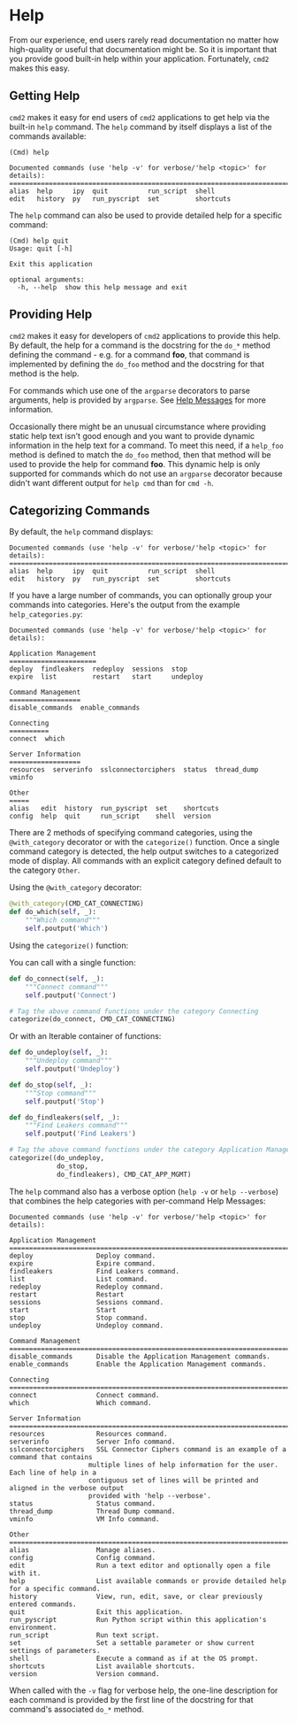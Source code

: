# Help

From our experience, end users rarely read documentation no matter how high-quality or useful that
documentation might be. So it is important that you provide good built-in help within your
application. Fortunately, `cmd2` makes this easy.

## Getting Help

`cmd2` makes it easy for end users of `cmd2` applications to get help via the built-in `help`
command. The `help` command by itself displays a list of the commands available:

```text
(Cmd) help

Documented commands (use 'help -v' for verbose/'help <topic>' for details):
===========================================================================
alias  help     ipy  quit          run_script  shell
edit   history  py   run_pyscript  set         shortcuts
```

The `help` command can also be used to provide detailed help for a specific command:

```text
(Cmd) help quit
Usage: quit [-h]

Exit this application

optional arguments:
  -h, --help  show this help message and exit
```

## Providing Help

`cmd2` makes it easy for developers of `cmd2` applications to provide this help. By default, the
help for a command is the docstring for the `do_*` method defining the command - e.g. for a command
**foo**, that command is implemented by defining the `do_foo` method and the docstring for that
method is the help.

For commands which use one of the `argparse` decorators to parse arguments, help is provided by
`argparse`. See [Help Messages](./argument_processing.md#help-messages) for more information.

Occasionally there might be an unusual circumstance where providing static help text isn't good
enough and you want to provide dynamic information in the help text for a command. To meet this
need, if a `help_foo` method is defined to match the `do_foo` method, then that method will be used
to provide the help for command **foo**. This dynamic help is only supported for commands which do
not use an `argparse` decorator because didn't want different output for `help cmd` than for
`cmd -h`.

## Categorizing Commands

By default, the `help` command displays:

    Documented commands (use 'help -v' for verbose/'help <topic>' for details):
    ===========================================================================
    alias  help     ipy  quit          run_script  shell
    edit   history  py   run_pyscript  set         shortcuts

If you have a large number of commands, you can optionally group your commands into categories.
Here's the output from the example `help_categories.py`:

    Documented commands (use 'help -v' for verbose/'help <topic>' for details):

    Application Management
    ======================
    deploy  findleakers  redeploy  sessions  stop
    expire  list         restart   start     undeploy

    Command Management
    ==================
    disable_commands  enable_commands

    Connecting
    ==========
    connect  which

    Server Information
    ==================
    resources  serverinfo  sslconnectorciphers  status  thread_dump  vminfo

    Other
    =====
    alias   edit  history  run_pyscript  set    shortcuts
    config  help  quit     run_script    shell  version

There are 2 methods of specifying command categories, using the `@with_category` decorator or with
the `categorize()` function. Once a single command category is detected, the help output switches to
a categorized mode of display. All commands with an explicit category defined default to the
category `Other`.

Using the `@with_category` decorator:

```py
@with_category(CMD_CAT_CONNECTING)
def do_which(self, _):
    """Which command"""
    self.poutput('Which')
```

Using the `categorize()` function:

You can call with a single function:

```py
def do_connect(self, _):
    """Connect command"""
    self.poutput('Connect')

# Tag the above command functions under the category Connecting
categorize(do_connect, CMD_CAT_CONNECTING)
```

Or with an Iterable container of functions:

```py
def do_undeploy(self, _):
    """Undeploy command"""
    self.poutput('Undeploy')

def do_stop(self, _):
    """Stop command"""
    self.poutput('Stop')

def do_findleakers(self, _):
    """Find Leakers command"""
    self.poutput('Find Leakers')

# Tag the above command functions under the category Application Management
categorize((do_undeploy,
            do_stop,
            do_findleakers), CMD_CAT_APP_MGMT)
```

The `help` command also has a verbose option (`help -v` or `help --verbose`) that combines the help
categories with per-command Help Messages:

    Documented commands (use 'help -v' for verbose/'help <topic>' for details):

    Application Management
    ======================================================================================================
    deploy                Deploy command.
    expire                Expire command.
    findleakers           Find Leakers command.
    list                  List command.
    redeploy              Redeploy command.
    restart               Restart
    sessions              Sessions command.
    start                 Start
    stop                  Stop command.
    undeploy              Undeploy command.

    Command Management
    ======================================================================================================
    disable_commands      Disable the Application Management commands.
    enable_commands       Enable the Application Management commands.

    Connecting
    ======================================================================================================
    connect               Connect command.
    which                 Which command.

    Server Information
    ======================================================================================================
    resources             Resources command.
    serverinfo            Server Info command.
    sslconnectorciphers   SSL Connector Ciphers command is an example of a command that contains
                        multiple lines of help information for the user. Each line of help in a
                        contiguous set of lines will be printed and aligned in the verbose output
                        provided with 'help --verbose'.
    status                Status command.
    thread_dump           Thread Dump command.
    vminfo                VM Info command.

    Other
    ======================================================================================================
    alias                 Manage aliases.
    config                Config command.
    edit                  Run a text editor and optionally open a file with it.
    help                  List available commands or provide detailed help for a specific command.
    history               View, run, edit, save, or clear previously entered commands.
    quit                  Exit this application.
    run_pyscript          Run Python script within this application's environment.
    run_script            Run text script.
    set                   Set a settable parameter or show current settings of parameters.
    shell                 Execute a command as if at the OS prompt.
    shortcuts             List available shortcuts.
    version               Version command.

When called with the `-v` flag for verbose help, the one-line description for each command is
provided by the first line of the docstring for that command's associated `do_*` method.
